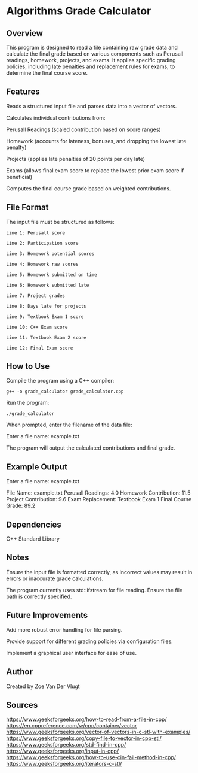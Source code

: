 # Algorithms Grade Calculator

## Overview

This program is designed to read a file containing raw grade data and calculate the final grade based on various components such as Perusall readings, homework, projects, and exams. It applies specific grading policies, including late penalties and replacement rules for exams, to determine the final course score.

## Features

Reads a structured input file and parses data into a vector of vectors.

Calculates individual contributions from:

Perusall Readings (scaled contribution based on score ranges)

Homework (accounts for lateness, bonuses, and dropping the lowest late penalty)

Projects (applies late penalties of 20 points per day late)

Exams (allows final exam score to replace the lowest prior exam score if beneficial)

Computes the final course grade based on weighted contributions.

## File Format

The input file must be structured as follows:
```
Line 1: Perusall score

Line 2: Participation score

Line 3: Homework potential scores

Line 4: Homework raw scores

Line 5: Homework submitted on time

Line 6: Homework submitted late

Line 7: Project grades

Line 8: Days late for projects

Line 9: Textbook Exam 1 score

Line 10: C++ Exam score

Line 11: Textbook Exam 2 score

Line 12: Final Exam score
```

## How to Use

Compile the program using a C++ compiler:

```
g++ -o grade_calculator grade_calculator.cpp
```

Run the program:

```
./grade_calculator
```

When prompted, enter the filename of the data file:

Enter a file name:
example.txt

The program will output the calculated contributions and final grade.

## Example Output

Enter a file name:
example.txt

File Name: example.txt
Perusall Readings: 4.0
Homework Contribution: 11.5
Project Contribution: 9.6
Exam Replacement: Textbook Exam 1
Final Course Grade: 89.2

## Dependencies

C++ Standard Library

## Notes

Ensure the input file is formatted correctly, as incorrect values may result in errors or inaccurate grade calculations.

The program currently uses std::ifstream for file reading. Ensure the file path is correctly specified.

## Future Improvements

Add more robust error handling for file parsing.

Provide support for different grading policies via configuration files.

Implement a graphical user interface for ease of use.

## Author

Created by Zoe Van Der Vlugt

## Sources
https://www.geeksforgeeks.org/how-to-read-from-a-file-in-cpp/
https://en.cppreference.com/w/cpp/container/vector
https://www.geeksforgeeks.org/vector-of-vectors-in-c-stl-with-examples/
https://www.geeksforgeeks.org/copy-file-to-vector-in-cpp-stl/
https://www.geeksforgeeks.org/std-find-in-cpp/
https://www.geeksforgeeks.org/input-in-cpp/
https://www.geeksforgeeks.org/how-to-use-cin-fail-method-in-cpp/
https://www.geeksforgeeks.org/iterators-c-stl/

